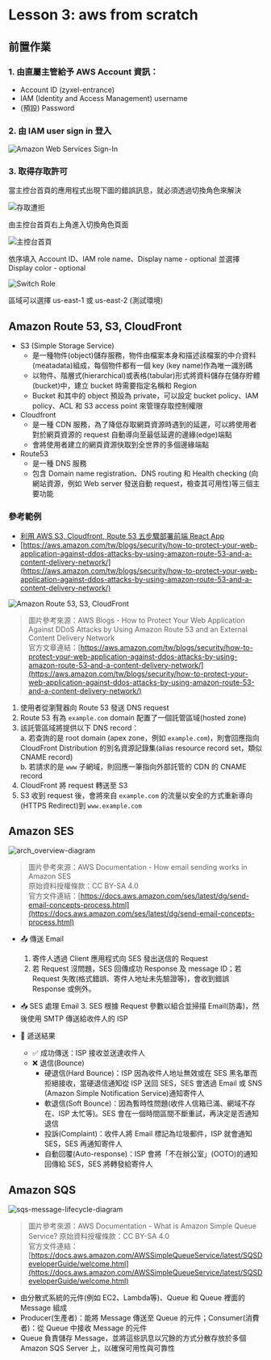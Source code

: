 # Lesson 3: aws from scratch

## 前置作業

### 1. 由直屬主管給予 AWS Account 資訊：
   * Account ID (zyxel-entrance)
   * IAM (Identity and Access Management) username
   * (預設) Password
### 2. 由 IAM user sign in 登入
![Amazon Web Services Sign-In](https://github.com/user-attachments/assets/0cab011a-fec3-4c08-9322-28d1a932f61c)

### 3. 取得存取許可

當主控台首頁的應用程式出現下圖的錯誤訊息，就必須透過切換角色來解決

![存取遭拒](https://github.com/user-attachments/assets/8b691c2b-ee48-4a92-a670-03c72669a2cd)

由主控台首頁右上角進入切換角色頁面

![主控台首頁](https://github.com/user-attachments/assets/c586aa0e-4a8b-4cb9-9d2e-8c879f0fb3a6)

依序填入 Account ID、IAM role name、Display name - optional 並選擇 Display color - optional

![Switch Role](https://github.com/user-attachments/assets/f300a43d-aec9-4454-9ded-ac371dcb2258)

區域可以選擇 us-east-1 或 us-east-2 (測試環境)

## Amazon Route 53, S3, CloudFront

* S3 (Simple Storage Service)
  * 是一種物件(object)儲存服務，物件由檔案本身和描述該檔案的中介資料(meatadata)組成，每個物件都有一個 key (key name)作為唯一識別碼
  * 以物件、階層式(hierarchical)或表格(tabular)形式將資料儲存在儲存貯體(bucket)中，建立 bucket 時需要指定名稱和 Region
  * Bucket 和其中的 object 預設為 private，可以設定 bucket policy、IAM policy、ACL 和 S3 access point 來管理存取控制權限
* Cloudfront
  * 是一種 CDN 服務，為了降低存取網頁資源時遇到的延遲，可以將使用者對於網頁資源的 request 自動導向至最低延遲的邊緣(edge)端點
  * 會將使用者建立的網頁資源快取到全世界的多個邊緣端點
* Route53
  * 是一種 DNS 服務
  * 包含 Domain name registration、DNS routing 和 Health checking (向網站資源，例如 Web server 發送自動 request，檢查其可用性)等三個主要功能

### 參考範例

* [利用 AWS S3, Cloudfront, Route 53 五步驟部署前端 React App](https://malik11217.medium.com/%E5%88%A9%E7%94%A8-aws-s3-cloudfront-route-53-%E9%83%A8%E7%BD%B2-react-%E5%89%8D%E7%AB%AF%E6%87%89%E7%94%A8%E7%A8%8B%E5%BC%8F-d9475b8ea971)
* [https://aws.amazon.com/tw/blogs/security/how-to-protect-your-web-application-against-ddos-attacks-by-using-amazon-route-53-and-a-content-delivery-network/](https://aws.amazon.com/tw/blogs/security/how-to-protect-your-web-application-against-ddos-attacks-by-using-amazon-route-53-and-a-content-delivery-network/)

![Amazon Route 53, S3, CloudFront](https://github.com/user-attachments/assets/a9d56f42-0008-4c31-a927-3eb79ab84937)
> 圖片參考來源：AWS Blogs - How to Protect Your Web Application Against DDoS Attacks by Using Amazon Route 53 and an External Content Delivery Network  
> 官方文章連結：[https://aws.amazon.com/tw/blogs/security/how-to-protect-your-web-application-against-ddos-attacks-by-using-amazon-route-53-and-a-content-delivery-network/](https://aws.amazon.com/tw/blogs/security/how-to-protect-your-web-application-against-ddos-attacks-by-using-amazon-route-53-and-a-content-delivery-network/)

1. 使用者從瀏覽器向 Route 53 發送 DNS request  
2. Route 53 有為 `example.com` domain 配置了一個託管區域(hosted zone)  
3. 該託管區域將提供以下 DNS record：  
   a. 若查詢的是 root domain (apex zone，例如 `example.com`)，則會回應指向 CloudFront Distribution 的別名資源記錄集(alias resource record set，類似 CNAME record)  
   b. 若請求的是 `www` 子網域，則回應一筆指向外部託管的 CDN 的 CNAME record  
4. CloudFront 將 request 轉送至 S3  
5. S3 收到 request 後，會將來自 `example.com` 的流量以安全的方式重新導向(HTTPS Redirect)到 `www.example.com`  

## Amazon SES

![arch_overview-diagram](https://github.com/user-attachments/assets/8899f5e0-72a3-4050-8610-1d6e5bcef814)
> 圖片參考來源：AWS Documentation - How email sending works in Amazon SES  
> 原始資料授權條款：CC BY-SA 4.0  
> 官方文件連結：[https://docs.aws.amazon.com/ses/latest/dg/send-email-concepts-process.html](https://docs.aws.amazon.com/ses/latest/dg/send-email-concepts-process.html)  

* 📤 傳送 Email
  1. 寄件人透過 Client 應用程式向 SES 發出送信的 Request
  2. 若 Request 沒問題，SES 回傳成功 Response 及 message ID；若 Request 失敗(格式錯誤、寄件人地址未先驗證等)，會收到錯誤 Response 或例外。

* 📥 SES 處理 Email
  3. SES 根據 Request 參數以組合並掃描 Email(防毒)，然後使用 SMTP 傳送給收件人的 ISP

* 📮 遞送結果
  * ✅ 成功傳送：ISP 接收並送達收件人
  * ❌ 退信(Bounce)
    * 硬退信(Hard Bounce)：ISP 因為收件人地址無效或在 SES 黑名單而拒絕接收，當硬退信通知從 ISP 送回 SES，SES 會透過 Email 或 SNS (Amazon Simple Notification Service)通知寄件人
    * 軟退信(Soft Bounce)：因為暫時性問題(收件人信箱已滿、網域不存在、ISP 太忙等)。SES 會在一個時間區間不斷重試，再決定是否通知退信
    * 投訴(Complaint)：收件人將 Email 標記為垃圾郵件，ISP 就會通知 SES，SES 再通知寄件人
    * 自動回覆(Auto-response)：ISP 會將「不在辦公室」(OOTO)的通知回傳給 SES，SES 將轉發給寄件人
   
## Amazon SQS

![sqs-message-lifecycle-diagram](https://github.com/user-attachments/assets/250aec3d-c1c7-48b8-afdd-97b6a65d4f4c)
> 圖片參考來源：AWS Documentation - What is Amazon Simple Queue Service?
> 原始資料授權條款：CC BY-SA 4.0  
> 官方文件連結：[https://docs.aws.amazon.com/AWSSimpleQueueService/latest/SQSDeveloperGuide/welcome.html](https://docs.aws.amazon.com/AWSSimpleQueueService/latest/SQSDeveloperGuide/welcome.html)

* 由分散式系統的元件(例如 EC2、Lambda等)、Queue 和 Queue 裡面的 Message 組成
* Producer(生產者)：能將 Message 傳送至 Queue 的元件；Consumer(消費者)：從 Queue 中接收 Message 的元件
* Queue 負責儲存 Message，並將這些訊息以冗餘的方式分散存放於多個 Amazon SQS Server 上，以確保可用性與可靠性

